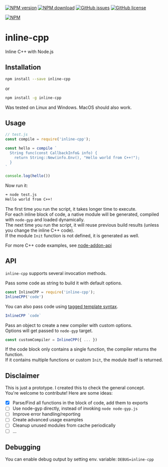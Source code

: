 [![NPM version](https://img.shields.io/npm/v/inline-cpp.svg)](https://www.npmjs.com/package/inline-cpp)
[![NPM download](https://img.shields.io/npm/dm/inline-cpp.svg)](https://www.npmjs.com/package/inline-cpp)
[![GitHub issues](https://img.shields.io/github/issues/vshymanskyy/node-inline-cpp.svg)](https://github.com/vshymanskyy/node-inline-cpp/issues)
[![GitHub license](https://img.shields.io/badge/license-MIT-blue.svg)](https://github.com/vshymanskyy/node-inline-cpp)

[![NPM](https://nodei.co/npm/inline-cpp.png)](https://nodei.co/npm/inline-cpp/)

# inline-cpp
Inline C++ with Node.js

## Installation

```sh
npm install --save inline-cpp
```
or
```sh
npm install -g inline-cpp
```

Was tested on Linux and Windows. MacOS should also work.

## Usage

```js
// test.js
const compile = require('inline-cpp');

const hello = compile `
  String func(const CallbackInfo& info) {
    return String::New(info.Env(), "Hello world from C++!");
  }
`

console.log(hello())
```
Now run it:
```sh
➜ node test.js
Hello world from C++!
```

The first time you run the script, it takes longer time to execute.  
For each inline block of code, a native module will be generated, compiled with `node-gyp` and loaded dynamically.  
The next time you run the script, it will reuse previous build results (unless you change the inline C++ code).  
If the module `Init` function is not defined, it is generated as well.  

For more C++ code examples, see [node-addon-api](https://github.com/nodejs/node-addon-api#examples)

## API

`inline-cpp` supports several invocation methods.

Pass some code as string to build it with default options.
```js
const InlineCPP = require('inline-cpp');
InlineCPP('code')
```

You can also pass code using [tagged template syntax](https://developers.google.com/web/updates/2015/01/ES6-Template-Strings#tagged_templates).
```js
InlineCPP `code`
```

Pass an object to create a new compiler with custom options.  
Options will get passed to `node-gyp` target.  
```js
const customCompiler = InlineCPP({ ... })
```

If the code block only contains a single function, the compiler returns the function.  
If it contains multiple functions or custom `Init`, the module itself is returned.

## Disclaimer

This is just a prototype. I created this to check the general concept.  
You're welcome to contribute! Here are some ideas:

- [x] Parse/Find all functions in the block of code, add them to exports
- [ ] Use node-gyp directly, instead of invoking `node node-gyp.js`
- [ ] Improve error handling/reporting
- [ ] Create advanced usage examples
- [ ] Cleanup unused modules from cache periodically
- [ ] ...

## Debugging

You can enable debug output by setting env. variable: `DEBUG=inline-cpp`
